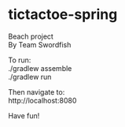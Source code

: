 tictactoe-spring
================

Beach project  
By Team Swordfish  

To run:  
./gradlew assemble  
./gradlew run  
  
Then navigate to:  
http://localhost:8080  
  
Have fun!  
